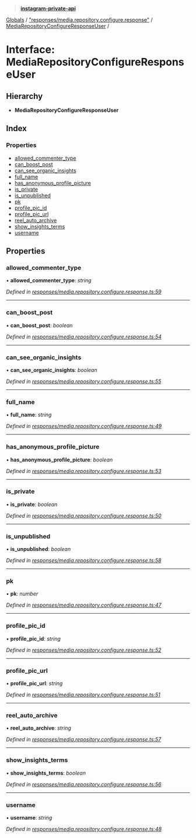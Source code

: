 > **[instagram-private-api](../README.md)**

[Globals](../README.md) / ["responses/media.repository.configure.response"](../modules/_responses_media_repository_configure_response_.md) / [MediaRepositoryConfigureResponseUser](_responses_media_repository_configure_response_.mediarepositoryconfigureresponseuser.md) /

# Interface: MediaRepositoryConfigureResponseUser

## Hierarchy

* **MediaRepositoryConfigureResponseUser**

## Index

### Properties

* [allowed_commenter_type](_responses_media_repository_configure_response_.mediarepositoryconfigureresponseuser.md#allowed_commenter_type)
* [can_boost_post](_responses_media_repository_configure_response_.mediarepositoryconfigureresponseuser.md#can_boost_post)
* [can_see_organic_insights](_responses_media_repository_configure_response_.mediarepositoryconfigureresponseuser.md#can_see_organic_insights)
* [full_name](_responses_media_repository_configure_response_.mediarepositoryconfigureresponseuser.md#full_name)
* [has_anonymous_profile_picture](_responses_media_repository_configure_response_.mediarepositoryconfigureresponseuser.md#has_anonymous_profile_picture)
* [is_private](_responses_media_repository_configure_response_.mediarepositoryconfigureresponseuser.md#is_private)
* [is_unpublished](_responses_media_repository_configure_response_.mediarepositoryconfigureresponseuser.md#is_unpublished)
* [pk](_responses_media_repository_configure_response_.mediarepositoryconfigureresponseuser.md#pk)
* [profile_pic_id](_responses_media_repository_configure_response_.mediarepositoryconfigureresponseuser.md#profile_pic_id)
* [profile_pic_url](_responses_media_repository_configure_response_.mediarepositoryconfigureresponseuser.md#profile_pic_url)
* [reel_auto_archive](_responses_media_repository_configure_response_.mediarepositoryconfigureresponseuser.md#reel_auto_archive)
* [show_insights_terms](_responses_media_repository_configure_response_.mediarepositoryconfigureresponseuser.md#show_insights_terms)
* [username](_responses_media_repository_configure_response_.mediarepositoryconfigureresponseuser.md#username)

## Properties

###  allowed_commenter_type

• **allowed_commenter_type**: *string*

*Defined in [responses/media.repository.configure.response.ts:59](https://github.com/dilame/instagram-private-api/blob/3e16058/src/responses/media.repository.configure.response.ts#L59)*

___

###  can_boost_post

• **can_boost_post**: *boolean*

*Defined in [responses/media.repository.configure.response.ts:54](https://github.com/dilame/instagram-private-api/blob/3e16058/src/responses/media.repository.configure.response.ts#L54)*

___

###  can_see_organic_insights

• **can_see_organic_insights**: *boolean*

*Defined in [responses/media.repository.configure.response.ts:55](https://github.com/dilame/instagram-private-api/blob/3e16058/src/responses/media.repository.configure.response.ts#L55)*

___

###  full_name

• **full_name**: *string*

*Defined in [responses/media.repository.configure.response.ts:49](https://github.com/dilame/instagram-private-api/blob/3e16058/src/responses/media.repository.configure.response.ts#L49)*

___

###  has_anonymous_profile_picture

• **has_anonymous_profile_picture**: *boolean*

*Defined in [responses/media.repository.configure.response.ts:53](https://github.com/dilame/instagram-private-api/blob/3e16058/src/responses/media.repository.configure.response.ts#L53)*

___

###  is_private

• **is_private**: *boolean*

*Defined in [responses/media.repository.configure.response.ts:50](https://github.com/dilame/instagram-private-api/blob/3e16058/src/responses/media.repository.configure.response.ts#L50)*

___

###  is_unpublished

• **is_unpublished**: *boolean*

*Defined in [responses/media.repository.configure.response.ts:58](https://github.com/dilame/instagram-private-api/blob/3e16058/src/responses/media.repository.configure.response.ts#L58)*

___

###  pk

• **pk**: *number*

*Defined in [responses/media.repository.configure.response.ts:47](https://github.com/dilame/instagram-private-api/blob/3e16058/src/responses/media.repository.configure.response.ts#L47)*

___

###  profile_pic_id

• **profile_pic_id**: *string*

*Defined in [responses/media.repository.configure.response.ts:52](https://github.com/dilame/instagram-private-api/blob/3e16058/src/responses/media.repository.configure.response.ts#L52)*

___

###  profile_pic_url

• **profile_pic_url**: *string*

*Defined in [responses/media.repository.configure.response.ts:51](https://github.com/dilame/instagram-private-api/blob/3e16058/src/responses/media.repository.configure.response.ts#L51)*

___

###  reel_auto_archive

• **reel_auto_archive**: *string*

*Defined in [responses/media.repository.configure.response.ts:57](https://github.com/dilame/instagram-private-api/blob/3e16058/src/responses/media.repository.configure.response.ts#L57)*

___

###  show_insights_terms

• **show_insights_terms**: *boolean*

*Defined in [responses/media.repository.configure.response.ts:56](https://github.com/dilame/instagram-private-api/blob/3e16058/src/responses/media.repository.configure.response.ts#L56)*

___

###  username

• **username**: *string*

*Defined in [responses/media.repository.configure.response.ts:48](https://github.com/dilame/instagram-private-api/blob/3e16058/src/responses/media.repository.configure.response.ts#L48)*